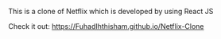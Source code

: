 This is a clone of Netflix which is developed by using React JS

Check it out:  https://FuhadIhthisham.github.io/Netflix-Clone
